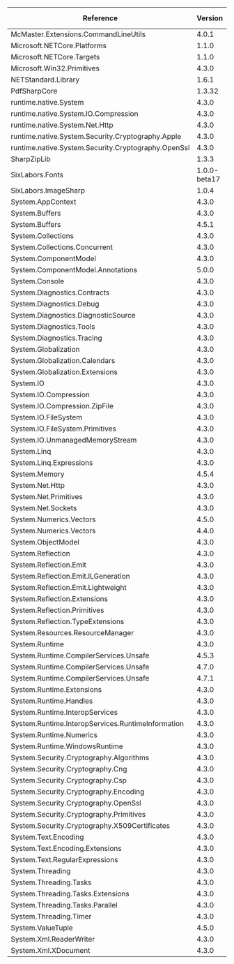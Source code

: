  | Reference                                           | Version      | License Type | License                                                    | 
 | --------------------------------------------------- | ------------ | ------------ | ---------------------------------------------------------- | 
 | McMaster.Extensions.CommandLineUtils                | 4.0.1        | Apache-2.0   | https://licenses.nuget.org/Apache-2.0                      | 
 | Microsoft.NETCore.Platforms                         | 1.1.0        | MS-EULA      | http://go.microsoft.com/fwlink/?LinkId=329770              | 
 | Microsoft.NETCore.Targets                           | 1.1.0        | MS-EULA      | http://go.microsoft.com/fwlink/?LinkId=329770              | 
 | Microsoft.Win32.Primitives                          | 4.3.0        | MS-EULA      | http://go.microsoft.com/fwlink/?LinkId=329770              | 
 | NETStandard.Library                                 | 1.6.1        | MS-EULA      | http://go.microsoft.com/fwlink/?LinkId=329770              | 
 | PdfSharpCore                                        | 1.3.32       | LICENCE.md   | https://www.nuget.org/packages/PdfSharpCore/1.3.32/License | 
 | runtime.native.System                               | 4.3.0        | MS-EULA      | http://go.microsoft.com/fwlink/?LinkId=329770              | 
 | runtime.native.System.IO.Compression                | 4.3.0        | MS-EULA      | http://go.microsoft.com/fwlink/?LinkId=329770              | 
 | runtime.native.System.Net.Http                      | 4.3.0        | MS-EULA      | http://go.microsoft.com/fwlink/?LinkId=329770              | 
 | runtime.native.System.Security.Cryptography.Apple   | 4.3.0        | MS-EULA      | http://go.microsoft.com/fwlink/?LinkId=329770              | 
 | runtime.native.System.Security.Cryptography.OpenSsl | 4.3.0        | MS-EULA      | http://go.microsoft.com/fwlink/?LinkId=329770              | 
 | SharpZipLib                                         | 1.3.3        | MIT          | https://licenses.nuget.org/MIT                             | 
 | SixLabors.Fonts                                     | 1.0.0-beta17 | Apache-2.0   | https://licenses.nuget.org/Apache-2.0                      | 
 | SixLabors.ImageSharp                                | 1.0.4        | Apache-2.0   | https://licenses.nuget.org/Apache-2.0                      | 
 | System.AppContext                                   | 4.3.0        | MS-EULA      | http://go.microsoft.com/fwlink/?LinkId=329770              | 
 | System.Buffers                                      | 4.3.0        | MS-EULA      | http://go.microsoft.com/fwlink/?LinkId=329770              | 
 | System.Buffers                                      | 4.5.1        | MIT          | https://github.com/dotnet/corefx/blob/master/LICENSE.TXT   | 
 | System.Collections                                  | 4.3.0        | MS-EULA      | http://go.microsoft.com/fwlink/?LinkId=329770              | 
 | System.Collections.Concurrent                       | 4.3.0        | MS-EULA      | http://go.microsoft.com/fwlink/?LinkId=329770              | 
 | System.ComponentModel                               | 4.3.0        | MS-EULA      | http://go.microsoft.com/fwlink/?LinkId=329770              | 
 | System.ComponentModel.Annotations                   | 5.0.0        | MIT          | https://licenses.nuget.org/MIT                             | 
 | System.Console                                      | 4.3.0        | MS-EULA      | http://go.microsoft.com/fwlink/?LinkId=329770              | 
 | System.Diagnostics.Contracts                        | 4.3.0        | MS-EULA      | http://go.microsoft.com/fwlink/?LinkId=329770              | 
 | System.Diagnostics.Debug                            | 4.3.0        | MS-EULA      | http://go.microsoft.com/fwlink/?LinkId=329770              | 
 | System.Diagnostics.DiagnosticSource                 | 4.3.0        | MS-EULA      | http://go.microsoft.com/fwlink/?LinkId=329770              | 
 | System.Diagnostics.Tools                            | 4.3.0        | MS-EULA      | http://go.microsoft.com/fwlink/?LinkId=329770              | 
 | System.Diagnostics.Tracing                          | 4.3.0        | MS-EULA      | http://go.microsoft.com/fwlink/?LinkId=329770              | 
 | System.Globalization                                | 4.3.0        | MS-EULA      | http://go.microsoft.com/fwlink/?LinkId=329770              | 
 | System.Globalization.Calendars                      | 4.3.0        | MS-EULA      | http://go.microsoft.com/fwlink/?LinkId=329770              | 
 | System.Globalization.Extensions                     | 4.3.0        | MS-EULA      | http://go.microsoft.com/fwlink/?LinkId=329770              | 
 | System.IO                                           | 4.3.0        | MS-EULA      | http://go.microsoft.com/fwlink/?LinkId=329770              | 
 | System.IO.Compression                               | 4.3.0        | MS-EULA      | http://go.microsoft.com/fwlink/?LinkId=329770              | 
 | System.IO.Compression.ZipFile                       | 4.3.0        | MS-EULA      | http://go.microsoft.com/fwlink/?LinkId=329770              | 
 | System.IO.FileSystem                                | 4.3.0        | MS-EULA      | http://go.microsoft.com/fwlink/?LinkId=329770              | 
 | System.IO.FileSystem.Primitives                     | 4.3.0        | MS-EULA      | http://go.microsoft.com/fwlink/?LinkId=329770              | 
 | System.IO.UnmanagedMemoryStream                     | 4.3.0        | MS-EULA      | http://go.microsoft.com/fwlink/?LinkId=329770              | 
 | System.Linq                                         | 4.3.0        | MS-EULA      | http://go.microsoft.com/fwlink/?LinkId=329770              | 
 | System.Linq.Expressions                             | 4.3.0        | MS-EULA      | http://go.microsoft.com/fwlink/?LinkId=329770              | 
 | System.Memory                                       | 4.5.4        | MIT          | https://github.com/dotnet/corefx/blob/master/LICENSE.TXT   | 
 | System.Net.Http                                     | 4.3.0        | MS-EULA      | http://go.microsoft.com/fwlink/?LinkId=329770              | 
 | System.Net.Primitives                               | 4.3.0        | MS-EULA      | http://go.microsoft.com/fwlink/?LinkId=329770              | 
 | System.Net.Sockets                                  | 4.3.0        | MS-EULA      | http://go.microsoft.com/fwlink/?LinkId=329770              | 
 | System.Numerics.Vectors                             | 4.5.0        | MIT          | https://github.com/dotnet/corefx/blob/master/LICENSE.TXT   | 
 | System.Numerics.Vectors                             | 4.4.0        | MIT          | https://github.com/dotnet/corefx/blob/master/LICENSE.TXT   | 
 | System.ObjectModel                                  | 4.3.0        | MS-EULA      | http://go.microsoft.com/fwlink/?LinkId=329770              | 
 | System.Reflection                                   | 4.3.0        | MS-EULA      | http://go.microsoft.com/fwlink/?LinkId=329770              | 
 | System.Reflection.Emit                              | 4.3.0        | MS-EULA      | http://go.microsoft.com/fwlink/?LinkId=329770              | 
 | System.Reflection.Emit.ILGeneration                 | 4.3.0        | MS-EULA      | http://go.microsoft.com/fwlink/?LinkId=329770              | 
 | System.Reflection.Emit.Lightweight                  | 4.3.0        | MS-EULA      | http://go.microsoft.com/fwlink/?LinkId=329770              | 
 | System.Reflection.Extensions                        | 4.3.0        | MS-EULA      | http://go.microsoft.com/fwlink/?LinkId=329770              | 
 | System.Reflection.Primitives                        | 4.3.0        | MS-EULA      | http://go.microsoft.com/fwlink/?LinkId=329770              | 
 | System.Reflection.TypeExtensions                    | 4.3.0        | MS-EULA      | http://go.microsoft.com/fwlink/?LinkId=329770              | 
 | System.Resources.ResourceManager                    | 4.3.0        | MS-EULA      | http://go.microsoft.com/fwlink/?LinkId=329770              | 
 | System.Runtime                                      | 4.3.0        | MS-EULA      | http://go.microsoft.com/fwlink/?LinkId=329770              | 
 | System.Runtime.CompilerServices.Unsafe              | 4.5.3        | MIT          | https://github.com/dotnet/corefx/blob/master/LICENSE.TXT   | 
 | System.Runtime.CompilerServices.Unsafe              | 4.7.0        | MIT          | https://licenses.nuget.org/MIT                             | 
 | System.Runtime.CompilerServices.Unsafe              | 4.7.1        | MIT          | https://licenses.nuget.org/MIT                             | 
 | System.Runtime.Extensions                           | 4.3.0        | MS-EULA      | http://go.microsoft.com/fwlink/?LinkId=329770              | 
 | System.Runtime.Handles                              | 4.3.0        | MS-EULA      | http://go.microsoft.com/fwlink/?LinkId=329770              | 
 | System.Runtime.InteropServices                      | 4.3.0        | MS-EULA      | http://go.microsoft.com/fwlink/?LinkId=329770              | 
 | System.Runtime.InteropServices.RuntimeInformation   | 4.3.0        | MS-EULA      | http://go.microsoft.com/fwlink/?LinkId=329770              | 
 | System.Runtime.Numerics                             | 4.3.0        | MS-EULA      | http://go.microsoft.com/fwlink/?LinkId=329770              | 
 | System.Runtime.WindowsRuntime                       | 4.3.0        | MS-EULA      | http://go.microsoft.com/fwlink/?LinkId=329770              | 
 | System.Security.Cryptography.Algorithms             | 4.3.0        | MS-EULA      | http://go.microsoft.com/fwlink/?LinkId=329770              | 
 | System.Security.Cryptography.Cng                    | 4.3.0        | MS-EULA      | http://go.microsoft.com/fwlink/?LinkId=329770              | 
 | System.Security.Cryptography.Csp                    | 4.3.0        | MS-EULA      | http://go.microsoft.com/fwlink/?LinkId=329770              | 
 | System.Security.Cryptography.Encoding               | 4.3.0        | MS-EULA      | http://go.microsoft.com/fwlink/?LinkId=329770              | 
 | System.Security.Cryptography.OpenSsl                | 4.3.0        | MS-EULA      | http://go.microsoft.com/fwlink/?LinkId=329770              | 
 | System.Security.Cryptography.Primitives             | 4.3.0        | MS-EULA      | http://go.microsoft.com/fwlink/?LinkId=329770              | 
 | System.Security.Cryptography.X509Certificates       | 4.3.0        | MS-EULA      | http://go.microsoft.com/fwlink/?LinkId=329770              | 
 | System.Text.Encoding                                | 4.3.0        | MS-EULA      | http://go.microsoft.com/fwlink/?LinkId=329770              | 
 | System.Text.Encoding.Extensions                     | 4.3.0        | MS-EULA      | http://go.microsoft.com/fwlink/?LinkId=329770              | 
 | System.Text.RegularExpressions                      | 4.3.0        | MS-EULA      | http://go.microsoft.com/fwlink/?LinkId=329770              | 
 | System.Threading                                    | 4.3.0        | MS-EULA      | http://go.microsoft.com/fwlink/?LinkId=329770              | 
 | System.Threading.Tasks                              | 4.3.0        | MS-EULA      | http://go.microsoft.com/fwlink/?LinkId=329770              | 
 | System.Threading.Tasks.Extensions                   | 4.3.0        | MS-EULA      | http://go.microsoft.com/fwlink/?LinkId=329770              | 
 | System.Threading.Tasks.Parallel                     | 4.3.0        | MS-EULA      | http://go.microsoft.com/fwlink/?LinkId=329770              | 
 | System.Threading.Timer                              | 4.3.0        | MS-EULA      | http://go.microsoft.com/fwlink/?LinkId=329770              | 
 | System.ValueTuple                                   | 4.5.0        | MIT          | https://github.com/dotnet/corefx/blob/master/LICENSE.TXT   | 
 | System.Xml.ReaderWriter                             | 4.3.0        | MS-EULA      | http://go.microsoft.com/fwlink/?LinkId=329770              | 
 | System.Xml.XDocument                                | 4.3.0        | MS-EULA      | http://go.microsoft.com/fwlink/?LinkId=329770              | 
